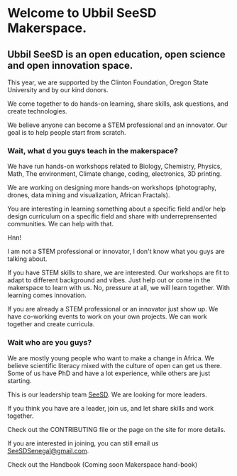 Welcome to Ubbil SeeSD Makerspace. 
============

## Ubbil SeeSD is an open education, open science and open innovation space. 

This year, we are supported by the Clinton Foundation, Oregon State University and by our kind donors. 

We come together to do hands-on learning, share skills, ask questions, and create technologies. 

We believe anyone can become a STEM professional and an innovator. Our goal is to help people start from scratch. 

### Wait, what d you guys teach in the makerspace?

We have run hands-on workshops related to Biology, Chemistry, Physics, Math, The environment, Climate change, coding, electronics, 3D printing. 

We are working on designing  more hands-on workshops (photography, drones, data mining and visualization, African Fractals). 

You are interesting in learning something about a specific field and/or help design curriculum on a specific field and share with underreprensented communities. We can help with that.

Hnn! 

I am not a STEM professional or innovator, I don't know what you guys are talking about. 

If you have STEM skills to share, we are interested. Our workshops are fit to adapt to different background and vibes. Just help out or come in the makerspace to learn with us. No, pressure at all, we will learn together. With learning comes innovation. 

If you are already a STEM professional or an innovator just show up. We have co-working events to work on your own projects. We can work together and create curricula.

### Wait who are you guys? 

We are mostly young people who want to make a change in Africa. We believe scientific literacy mixed with the culture of open can get us there. 
Some of us have PhD and have a lot experience, while others are just starting.

This is our leadership team [SeeSD](https://www.seesd.org/team). We are looking for more leaders. 

If you think you have are a leader, join us, and let share skills and work together. 

Check out the CONTRIBUTING file or the page on the site for more details.

If you are interested in joining, you can still email us SeeSDSenegal@gmail.com. 

Check out the Handbook (Coming soon Makerspace hand-book)

